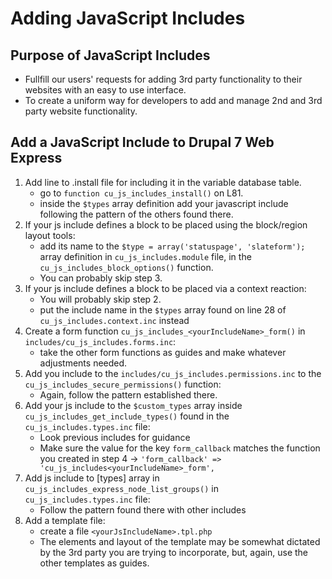# Adding JavaScript Includes

## Purpose of JavaScript Includes
- Fullfill our users' requests for adding 3rd party functionality to their websites with an easy to use interface.
- To create a uniform way for developers to add and manage 2nd and 3rd party website functionality.

## Add a JavaScript Include to Drupal 7 Web Express
1. Add line to .install file for including it in the variable database table.
    - go to `function cu_js_includes_install()` on L81.
    - inside the `$types` array definition add your javascript include following the pattern of the others found there.
2. If your js include defines a block to be placed using the block/region layout tools:
    - add its name to the `$type = array('statuspage', 'slateform');` array definition in `cu_js_includes.module` file, in the `cu_js_includes_block_options()` function.
    - You can probably skip step 3.
3. If your js include defines a block to be placed via a context reaction:
    - You will probably skip step 2.
    - put the include name in the `$types` array found on line 28 of `cu_js_includes.context.inc` instead
4. Create a form function `cu_js_includes_<yourIncludeName>_form()` in `includes/cu_js_includes.forms.inc`:
    - take the other form functions as guides and make whatever adjustments needed.
5. Add you include to the `includes/cu_js_includes.permissions.inc` to the `cu_js_includes_secure_permissions()` function:
    - Again, follow the pattern established there.
6. Add your js include to the `$custom_types` array inside `cu_js_includes_get_include_types()` found in the `cu_js_includes.types.inc` file:
    - Look previous includes for guidance
    - Make sure the value for the key `form_callback` matches the function you created in step 4 -> `'form_callback' => 'cu_js_includes<yourIncludeName>_form',`
7. Add js include to [types] array in `cu_js_includes_express_node_list_groups()` in `cu_js_includes.types.inc` file:
    - Follow the pattern found there with other includes
8. Add a template file:
    - create a file `<yourJsIncludeName>.tpl.php`
    - The elements and layout of the template may be somewhat dictated by the 3rd party you are trying to incorporate, but, again, use the other templates as guides.
